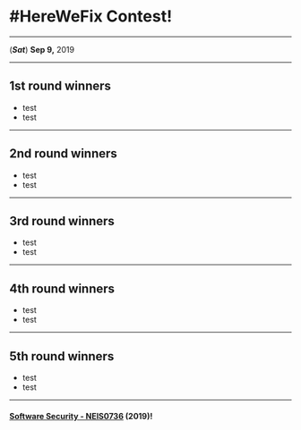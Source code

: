 # **#HereWeFix Contest**!

---
(***Sat***) **Sep 9,** 2019 

---
## **1st** round winners
* test
* test

---
## **2nd** round winners
* test
* test

---
## **3rd** round winners
* test
* test

---
## **4th** round winners
* test
* test

---
## **5th** round winners
* test
* test

---

#### **[Software Security - NEIS0736](../) (2019)**!